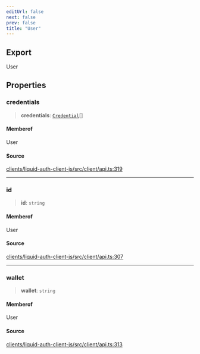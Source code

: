 ```yaml
---
editUrl: false
next: false
prev: false
title: "User"
---
```


## Export

User

## Properties

### credentials

> **credentials**: [`Credential`](/reference/typescript/auth/client/interfaces/credential/)[]

#### Memberof

User

#### Source

[clients/liquid-auth-client-js/src/client/api.ts:319](https://github.com/algorandfoundation/liquid-auth/blob/10c59840d062554c79d275cbb41957b40edae1ed/clients/liquid-auth-client-js/src/client/api.ts#L319)

***

### id

> **id**: `string`

#### Memberof

User

#### Source

[clients/liquid-auth-client-js/src/client/api.ts:307](https://github.com/algorandfoundation/liquid-auth/blob/10c59840d062554c79d275cbb41957b40edae1ed/clients/liquid-auth-client-js/src/client/api.ts#L307)

***

### wallet

> **wallet**: `string`

#### Memberof

User

#### Source

[clients/liquid-auth-client-js/src/client/api.ts:313](https://github.com/algorandfoundation/liquid-auth/blob/10c59840d062554c79d275cbb41957b40edae1ed/clients/liquid-auth-client-js/src/client/api.ts#L313)
